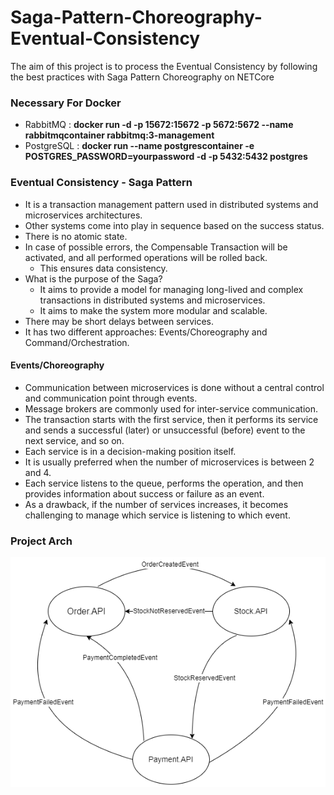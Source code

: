 # Saga-Pattern-Choreography-Eventual-Consistency
The aim of this project is to process the  Eventual Consistency  by following the best practices with  Saga Pattern Choreography  on NETCore 

### Necessary For Docker
+ RabbitMQ : **docker run -d -p 15672:15672 -p 5672:5672 --name rabbitmqcontainer rabbitmq:3-management**
+ PostgreSQL : **docker run --name postgrescontainer -e POSTGRES_PASSWORD=yourpassword -d -p 5432:5432 postgres**

### Eventual Consistency - Saga Pattern
+ It is a transaction management pattern used in distributed systems and microservices architectures.
+ Other systems come into play in sequence based on the success status.
+ There is no atomic state.
+ In case of possible errors, the Compensable Transaction will be activated, and all performed operations will be rolled back.
    + This ensures data consistency.
+ What is the purpose of the Saga?
    + It aims to provide a model for managing long-lived and complex transactions in distributed systems and microservices.
    + It aims to make the system more modular and scalable.
+ There may be short delays between services.
+ It has two different approaches: Events/Choreography and Command/Orchestration.

#### Events/Choreography
+ Communication between microservices is done without a central control and communication point through events.
+ Message brokers are commonly used for inter-service communication.
+ The transaction starts with the first service, then it performs its service and sends a successful (later) or unsuccessful (before) event to the next service, and so on.
+ Each service is in a decision-making position itself.
+ It is usually preferred when the number of microservices is between 2 and 4.
+ Each service listens to the queue, performs the operation, and then provides information about success or failure as an event.
+ As a drawback, if the number of services increases, it becomes challenging to manage which service is listening to which event.

### Project Arch
![Project Arch](https://github.com/tahapek5454/Saga-Pattern-Choreography-Eventual-Consistency/blob/main/Docs/saga.png)
